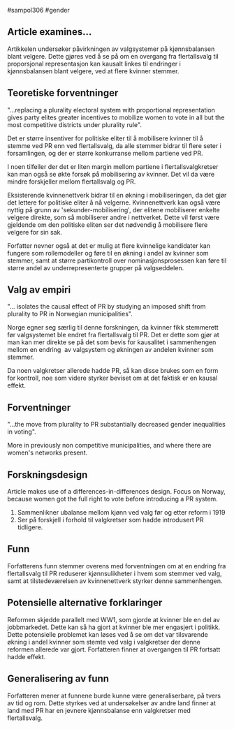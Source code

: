 #sampol306 #gender
## Article examines...
Artikkelen undersøker påvirkningen av valgsystemer på kjønnsbalansen blant velgere. Dette gjøres ved å se på om en overgang fra flertallsvalg til proporsjonal representasjon kan kausalt linkes til endringer i kjønnsbalansen blant velgere, ved at flere kvinner stemmer.
## Teoretiske forventninger
"...replacing a plurality electoral system with proportional representation gives party elites greater incentives to mobilize women to vote in all but the most competitive districts under plurality rule".

Det er større insentiver for politiske eliter til å mobilisere kvinner til å stemme ved PR enn ved flertallsvalg, da alle stemmer bidrar til flere seter i forsamlingen, og der er større konkurranse mellom partiene ved PR.

I noen tilfeller der det er liten margin mellom partiene i flertallsvalgkretser kan man også se økte forsøk på mobilisering av kvinner. Det vil da være mindre forskjeller mellom flertallsvalg og PR.

Eksisterende kvinnenettverk bidrar til en økning i mobiliseringen, da det gjør det lettere for politiske eliter å nå velgerne. Kvinnenettverk kan også være nyttig på grunn av 'sekunder-mobilisering', der elitene mobiliserer enkelte velgere direkte, som så mobiliserer andre i nettverket. Dette vil først være gjeldende om den politiske eliten ser det nødvendig å mobilisere flere velgere for sin sak.

Forfatter nevner også at det er mulig at flere kvinnelige kandidater kan fungere som rollemodeller og føre til en økning i andel av kvinner som stemmer, samt at større partikontroll over nominasjonsprosessen kan føre til større andel av underrepresenterte grupper på valgseddelen.
## Valg av empiri
"... isolates the causal effect of PR by studying an imposed shift from plurality to PR in Norwegian municipalities".

Norge egner seg særlig til denne forskningen, da kvinner fikk stemmerett før valgsystemet ble endret fra flertallsvalg til PR. Det er dette som gjør at man kan mer direkte se på det som bevis for kausalitet i sammenhengen mellom en endring  av valgsystem og økningen av andelen kvinner som stemmer.

Da noen valgkretser allerede hadde PR, så kan disse brukes som en form for kontroll, noe som videre styrker beviset om at det faktisk er en kausal effekt.
## Forventninger
"...the move from plurality to PR substantially decreased gender inequalities in voting".

More in previously non competitive municipalities, and where there are women's networks present.
## Forskningsdesign
Article makes use of a differences-in-differences design. Focus on Norway, because women got the full right to vote before introducing a PR system.  

1. Sammenlikner ubalanse mellom kjønn ved valg før og etter reform i 1919
2. Ser på forskjell i forhold til valgkretser som hadde introdusert PR tidligere.
## Funn
Forfatterens funn stemmer overens med forventningen om at en endring fra flertallsvalg til PR reduserer kjønnsulikheter i hvem som stemmer ved valg, samt at tilstedeværelsen av kvinnenettverk styrker denne sammenhengen.
## Potensielle alternative forklaringer
Reformen skjedde parallelt med WW1, som gjorde at kvinner ble en del av jobbmarkedet. Dette kan så ha gjort at kvinner ble mer engasjert i politikk. Dette potensielle problemet kan løses ved å se om det var tilsvarende økning i andel kvinner som stemte ved valg i valgkretser der denne reformen allerede var gjort. Forfatteren finner at overgangen til PR fortsatt hadde effekt.
## Generalisering av funn
Forfatteren mener at funnene burde kunne være generaliserbare, på tvers av tid og rom. Dette styrkes ved at undersøkelser av andre land finner at land med PR har en jevnere kjønnsbalanse enn valgkretser med flertallsvalg.